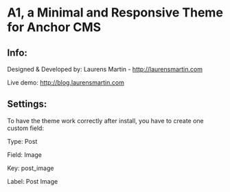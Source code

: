 A1, a Minimal and Responsive Theme for Anchor CMS
========

Info:
--------

Designed & Developed by: Laurens Martin - http://laurensmartin.com

Live demo: http://blog.laurensmartin.com


Settings:
--------

To have the theme work correctly after install, you have to create one custom field:


Type: Post

Field: Image

Key: post_image

Label: Post Image




